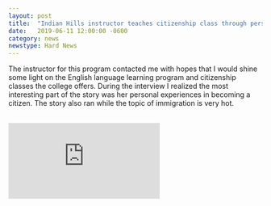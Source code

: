 ```yaml
---
layout: post
title:  "Indian Hills instructor teaches citizenship class through personal experiences"
date:   2019-06-11 12:00:00 -0600
category: news
newstype: Hard News
---
```


The instructor for this program contacted me with hopes that I would shine some light on the English language learning program and citizenship classes the college offers. During the interview I realized the most interesting part of the story was her personal experiences in becoming a citizen. The story also ran while the topic of immigration is very hot.

<br/>
<div class="embed-container">
    <iframe class="embed-video" src="https://www.youtube.com/embed/BmvIgaq25vM?=rel0&showinfo=0&autohide=1" frameborder="0" allowfullscreen></iframe>
</div>